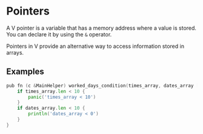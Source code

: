 # Pointers

A V pointer is a variable that has a memory address where a value is stored. You can declare it by using the `&` operator.

Pointers in V provide an alternative way to access information stored in arrays.

## Examples

```go
pub fn (c &MainHelper) worked_days_condition(times_array, dates_array []integer) {
	if times_array.len < 10 {
		panic('times_array < 10')
	}
	if dates_array.len < 10 {
		println('dates_array < 0')
	}
}
```
